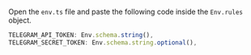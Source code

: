 Open the `env.ts` file and paste the following code inside the `Env.rules` object.

```ts
TELEGRAM_API_TOKEN: Env.schema.string(),
TELEGRAM_SECRET_TOKEN: Env.schema.string.optional(),
```
